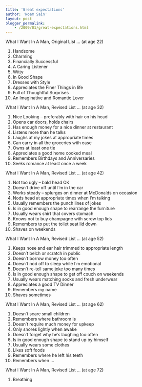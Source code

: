 ```yaml
---
title: 'Great expectations'
author: 'Noam Sain'
layout: post
blogger_permalink:
    - /2009/01/great-expectations.html
---
```


What I Want In A Man, Original List … (at age 22)

1. Handsome
2. Charming
3. Financially Successful
4. A Caring Listener
5. Witty
6. In Good Shape
7. Dresses with Style
8. Appreciates the Finer Things in life
9. Full of Thoughtful Surprises
10. An Imaginative and Romantic Lover

What I Want In A Man, Revised List … (at age 32)

1. Nice Looking – preferably with hair on his head
2. Opens car doors, holds chairs
3. Has enough money for a nice dinner at restaurant
4. Listens more than he talks
5. Laughs at my jokes at appropriate times
6. Can carry in all the groceries with ease
7. Owns at least one tie
8. Appreciates a good home cooked meal
9. Remembers Birthdays and Anniversaries
10. Seeks romance at least once a week

What I Want In A Man, Revised List … (at age 42)

1. Not too ugly – bald head OK
2. Doesn’t drive off until I’m in the car
3. Works steady – splurges on dinner at McDonalds on occasion
4. Nods head at appropriate times when I’m talking
5. Usually remembers the punch lines of jokes
6. Is in good enough shape to rearrange the furniture
7. Usually wears shirt that covers stomach
8. Knows not to buy champagne with screw top lids
9. Remembers to put the toilet seat lid down
10. Shaves on weekends

What I Want In A Man, Revised List … (at age 52)

1. Keeps nose and ear hair trimmed to appropriate length
2. Doesn’t belch or scratch in public
3. Doesn’t borrow money too often
4. Doesn’t nod off to sleep while I’m emotional
5. Doesn’t re-tell same joke too many times
6. Is in good enough shape to get off couch on weekends
7. Usually wears matching socks and fresh underwear
8. Appreciates a good TV Dinner
9. Remembers my name
10. Shaves sometimes

What I Want In A Man, Revised List … (at age 62)

1. Doesn’t scare small children
2. Remembers where bathroom is
3. Doesn’t require much money for upkeep
4. Only snores lightly when awake
5. Doesn’t forget why he’s laughing too often
6. Is in good enough shape to stand up by himself
7. Usually wears some clothes
8. Likes soft foods
9. Remembers where he left his teeth
10. Remembers when …

What I Want In A Man, Revised List … (at age 72)

1. Breathing
